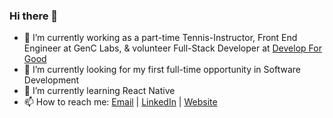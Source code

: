### Hi there 👋

- 🔭  I’m currently working as a part-time Tennis-Instructor, Front End Engineer at GenC Labs, & volunteer Full-Stack Developer at [Develop For Good](https://www.developforgood.org/)
- 🧐  I’m currently looking for my first full-time opportunity in Software Development
- 🌱  I’m currently learning React Native
- 📫 How to reach me: [Email](nickyvaldecanas@gmail.com) | [LinkedIn](https://www.linkedin.com/in/francovaldecanas/) | [Website](https://fvaldecan.github.io/)

